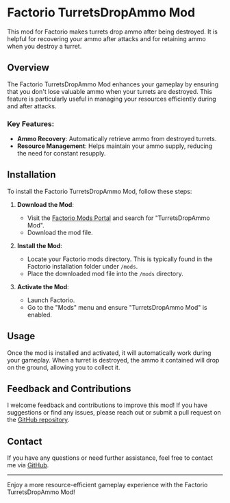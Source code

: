 # Factorio TurretsDropAmmo Mod

This mod for Factorio makes turrets drop ammo after being destroyed. It is helpful for recovering your ammo after attacks and for retaining ammo when you destroy a turret.

## Overview

The Factorio TurretsDropAmmo Mod enhances your gameplay by ensuring that you don't lose valuable ammo when your turrets are destroyed. This feature is particularly useful in managing your resources efficiently during and after attacks.

### Key Features:
- **Ammo Recovery**: Automatically retrieve ammo from destroyed turrets.
- **Resource Management**: Helps maintain your ammo supply, reducing the need for constant resupply.

## Installation

To install the Factorio TurretsDropAmmo Mod, follow these steps:

1. **Download the Mod**:
   - Visit the [Factorio Mods Portal](https://mods.factorio.com/) and search for "TurretsDropAmmo Mod".
   - Download the mod file.

2. **Install the Mod**:
   - Locate your Factorio mods directory. This is typically found in the Factorio installation folder under `/mods`.
   - Place the downloaded mod file into the `/mods` directory.

3. **Activate the Mod**:
   - Launch Factorio.
   - Go to the "Mods" menu and ensure "TurretsDropAmmo Mod" is enabled.

## Usage

Once the mod is installed and activated, it will automatically work during your gameplay. When a turret is destroyed, the ammo it contained will drop on the ground, allowing you to collect it.

## Feedback and Contributions

I welcome feedback and contributions to improve this mod! If you have suggestions or find any issues, please reach out or submit a pull request on the [GitHub repository](https://github.com/your-username/Factorio-TurretsDropAmmo-Mod).

## Contact

If you have any questions or need further assistance, feel free to contact me via [GitHub](https://github.com/your-username).

---

Enjoy a more resource-efficient gameplay experience with the Factorio TurretsDropAmmo Mod!
